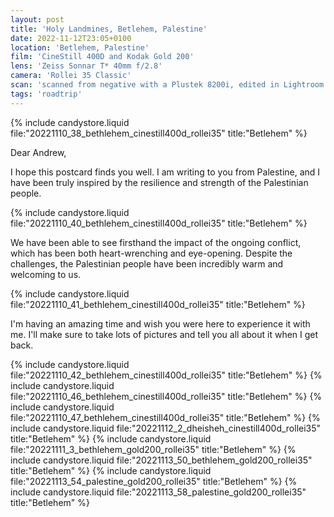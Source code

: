 ```yaml
---
layout: post
title: 'Holy Landmines, Betlehem, Palestine'
date: 2022-11-12T23:05+0100
location: 'Betlehem, Palestine'
film: 'CineStill 400D and Kodak Gold 200'
lens: 'Zeiss Sonnar T* 40mm f/2.8'
camera: 'Rollei 35 Classic'
scan: 'scanned from negative with a Plustek 8200i, edited in Lightroom'
tags: 'roadtrip'
---
```


{% include candystore.liquid file:"20221110_38_bethlehem_cinestill400d_rollei35" title:"Betlehem" %}

Dear Andrew,

I hope this postcard finds you well. I am writing to you from Palestine, and I have been truly inspired by the resilience and strength of the Palestinian people.

{% include candystore.liquid file:"20221110_40_bethlehem_cinestill400d_rollei35" title:"Betlehem" %}

We have been able to see firsthand the impact of the ongoing conflict, which has been both heart-wrenching and eye-opening. Despite the challenges, the Palestinian people have been incredibly warm and welcoming to us.

{% include candystore.liquid file:"20221110_41_bethlehem_cinestill400d_rollei35" title:"Betlehem" %}

I'm having an amazing time and wish you were here to experience it with me. I'll make sure to take lots of pictures and tell you all about it when I get back.

{% include candystore.liquid file:"20221110_42_bethlehem_cinestill400d_rollei35" title:"Betlehem" %}
{% include candystore.liquid file:"20221110_46_bethlehem_cinestill400d_rollei35" title:"Betlehem" %}
{% include candystore.liquid file:"20221110_47_bethlehem_cinestill400d_rollei35" title:"Betlehem" %}
{% include candystore.liquid file:"20221112_2_dheisheh_cinestill400d_rollei35" title:"Betlehem" %}
{% include candystore.liquid file:"20221111_3_bethlehem_gold200_rollei35" title:"Betlehem" %}
{% include candystore.liquid file:"20221113_50_bethlehem_gold200_rollei35" title:"Betlehem" %}
{% include candystore.liquid file:"20221113_54_palestine_gold200_rollei35" title:"Betlehem" %}
{% include candystore.liquid file:"20221113_58_palestine_gold200_rollei35" title:"Betlehem" %}